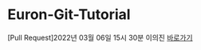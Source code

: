 # Euron-Git-Tutorial
[Pull Request]2022년 03월 06일 15시 30분 이의진
[바로가기](https://cafe.naver.com/ewhaeuron/177)
